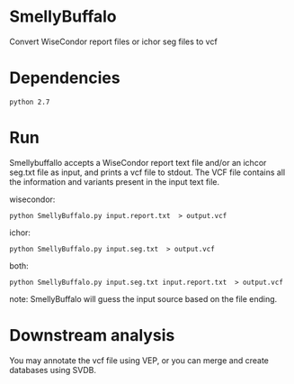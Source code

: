 # SmellyBuffalo
Convert WiseCondor report files  or ichor seg files to vcf

# Dependencies
    python 2.7

# Run

Smellybuffallo accepts a WiseCondor report text file and/or an ichcor seg.txt file as input, and prints a vcf file to stdout. The VCF file contains all the information and variants present in the input text file.

wisecondor:

    python SmellyBuffalo.py input.report.txt  > output.vcf

ichor:

    python SmellyBuffalo.py input.seg.txt  > output.vcf

both:

    python SmellyBuffalo.py input.seg.txt input.report.txt  > output.vcf

note: SmellyBuffalo will guess the input source based on the file ending.

# Downstream analysis
   
You may annotate the vcf file using VEP, or you can merge and create databases using SVDB. 

